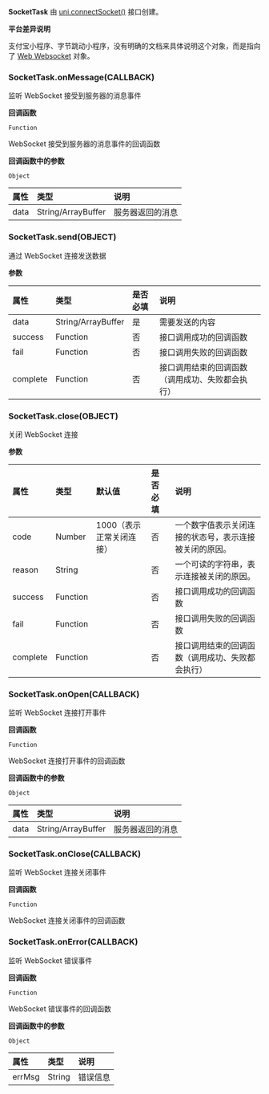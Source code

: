 **SocketTask** 由 [uni.connectSocket()](/api/request/websocket?id=connectsocket) 接口创建。

**平台差异说明**

支付宝小程序、字节跳动小程序，没有明确的文档来具体说明这个对象，而是指向了 [Web Websocket](https://developer.mozilla.org/zh-CN/docs/Web/API/WebSocket) 对象。

### SocketTask.onMessage(CALLBACK)
监听 WebSocket 接受到服务器的消息事件

**回调函数**

`Function`

WebSocket 接受到服务器的消息事件的回调函数

**回调函数中的参数**

`Object`

|属性|类型|说明|
|:-|:-|:-|
|data|String/ArrayBuffer|服务器返回的消息|

### SocketTask.send(OBJECT)
通过 WebSocket 连接发送数据

**参数**

|属性|类型|是否必填|说明|
|:-|:-|:-|:-|
|data|String/ArrayBuffer|是|需要发送的内容|
|success|Function|否|接口调用成功的回调函数|
|fail|Function|否|接口调用失败的回调函数|
|complete|Function|否|接口调用结束的回调函数（调用成功、失败都会执行）|

### SocketTask.close(OBJECT)
关闭 WebSocket 连接

**参数**

|属性|类型|默认值|是否必填|说明|
|:-|:-|:-|:-|:-|
|code|Number|1000（表示正常关闭连接）|否|一个数字值表示关闭连接的状态号，表示连接被关闭的原因。|
|reason|String||否|一个可读的字符串，表示连接被关闭的原因。|
|success|Function||否|接口调用成功的回调函数|
|fail|Function||否|接口调用失败的回调函数|
|complete|Function||否|接口调用结束的回调函数（调用成功、失败都会执行）|

### SocketTask.onOpen(CALLBACK)
监听 WebSocket 连接打开事件

**回调函数**

`Function`

WebSocket 连接打开事件的回调函数

**回调函数中的参数**

`Object`

|属性|类型|说明|
|:-|:-|:-|
|data|String/ArrayBuffer|服务器返回的消息|

### SocketTask.onClose(CALLBACK)
监听 WebSocket 连接关闭事件

**回调函数**

`Function`

WebSocket 连接关闭事件的回调函数

### SocketTask.onError(CALLBACK)
监听 WebSocket 错误事件

**回调函数**

`Function`

WebSocket 错误事件的回调函数

**回调函数中的参数**

`Object`

|属性|类型|说明|
|:-|:-|:-|
|errMsg|String|错误信息|